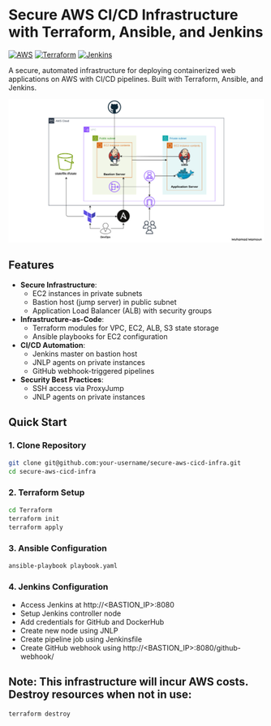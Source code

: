 # Secure AWS CI/CD Infrastructure with Terraform, Ansible, and Jenkins

[![AWS](https://img.shields.io/badge/AWS-%23FF9900.svg?style=for-the-badge&logo=amazon-aws&logoColor=white)](https://aws.amazon.com)
[![Terraform](https://img.shields.io/badge/Terraform-7B42BC?style=for-the-badge&logo=terraform&logoColor=white)](https://www.terraform.io/)
[![Jenkins](https://img.shields.io/badge/Jenkins-D24939?style=for-the-badge&logo=Jenkins&logoColor=white)](https://www.jenkins.io/)

A secure, automated infrastructure for deploying containerized web applications on AWS with CI/CD pipelines. Built with Terraform, Ansible, and Jenkins.

![Architecture Diagram](infrastructure.jpeg)

## Features
- **Secure Infrastructure**: 
  - EC2 instances in private subnets
  - Bastion host (jump server) in public subnet
  - Application Load Balancer (ALB) with security groups
- **Infrastructure-as-Code**:
  - Terraform modules for VPC, EC2, ALB, S3 state storage
  - Ansible playbooks for EC2 configuration
- **CI/CD Automation**:
  - Jenkins master on bastion host
  - JNLP agents on private instances
  - GitHub webhook-triggered pipelines
- **Security Best Practices**:
  - SSH access via ProxyJump
  - JNLP agents on private instances

## Quick Start

### 1. Clone Repository
```bash
git clone git@github.com:your-username/secure-aws-cicd-infra.git
cd secure-aws-cicd-infra
```

### 2. Terraform Setup
```bash
cd Terraform
terraform init
terraform apply
```

### 3. Ansible Configuration
```bash
ansible-playbook playbook.yaml
```

### 4. Jenkins Configuration
- Access Jenkins at http://<BASTION_IP>:8080
- Setup Jenkins controller node
- Add credentials for GitHub and DockerHub
- Create new node using JNLP
- Create pipeline job using Jenkinsfile
- Create GitHub webhook using http://<BASTION_IP>:8080/github-webhook/

## Note: This infrastructure will incur AWS costs. Destroy resources when not in use:

```bash
terraform destroy
```